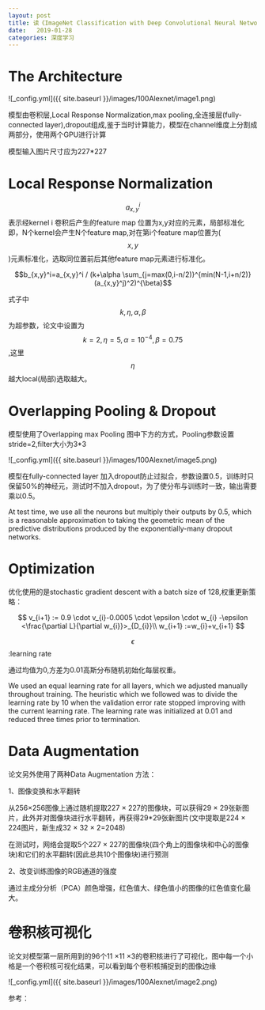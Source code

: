 ```yaml
---
layout: post
title: 读《ImageNet Classification with Deep Convolutional Neural Networks》(Alexnet)
date:   2019-01-28
categories: 深度学习
---  
```


# The Architecture   

![_config.yml]({{ site.baseurl }}/images/100Alexnet/image1.png)   

模型由卷积层,Local Response Normalization,max pooling,全连接层(fully-connected layer),dropout组成,鉴于当时计算能力，模型在channel维度上分割成两部分，使用两个GPU进行计算  

模型输入图片尺寸应为227*227  


# Local Response Normalization  

$$a_{x,y}^i$$表示经kernel i 卷积后产生的feature map 位置为x,y对应的元素，局部标准化即，N个kernel会产生N个feature map,对在第i个feature map位置为($$x,y$$)元素标准化，选取同位置前后其他feature map元素进行标准化。

$$b_{x,y}^i=a_{x,y}^i / (k+\alpha \sum_{j=max(0,i-n/2)}^{min(N-1,i+n/2)}(a_{x,y}^j)^2)^{\beta}$$

式子中$$k,\eta,\alpha,\beta$$为超参数，论文中设置为$$k=2,\eta=5,\alpha=10^{-4},\beta=0.75$$,这里$$\eta$$越大local(局部)选取越大。  



# Overlapping Pooling & Dropout  

模型使用了Overlapping max Pooling 图中下方的方式，Pooling参数设置stride=2,filter大小为3*3    

![_config.yml]({{ site.baseurl }}/images/100Alexnet/image5.png)    

模型在fully-connected layer 加入dropout防止过拟合，参数设置0.5，训练时只保留50%的神经元，测试时不加入dropout，为了使分布与训练时一致，输出需要乘以0.5。  

At test time, we use all the neurons but multiply their outputs by 0.5, which is a reasonable approximation to taking the geometric mean of the predictive distributions produced by the exponentially-many dropout networks.  


# Optimization  

优化使用的是stochastic gradient descent with a batch size of 128,权重更新策略：  

$$
v_{i+1} := 0.9 \cdot v_{i}-0.0005 \cdot \epsilon  \cdot w_{i} -\epsilon <\frac{\partial L}{\partial w_{i}}>_{D_{i}}\\
w_{i+1} :=w_{i}+v_{i+1}
$$

$$\epsilon$$:learning rate   

通过均值为0,方差为0.01高斯分布随机初始化每层权重。  

We used an equal learning rate for all layers, which we adjusted manually throughout training. The heuristic which we followed was to divide the learning rate by 10 when the validation error rate stopped improving with the current learning rate. The learning rate was initialized at 0.01 and reduced three times prior to termination.

# Data Augmentation  

论文另外使用了两种Data Augmentation 方法：  

1、图像变换和水平翻转    

从256×256图像上通过随机提取227 × 227的图像块，可以获得29 × 29张新图片，此外并对图像块进行水平翻转，再获得29*29张新图片(文中提取是224 × 224图片，新生成32 × 32 × 2=2048)  

在测试时，网络会提取5个227 × 227的图像块(四个角上的图像块和中心的图像块)和它们的水平翻转(因此总共10个图像块)进行预测  

2、改变训练图像的RGB通道的强度 

通过主成分分析（PCA）颜色增强，红色值大、绿色值小的图像的红色值变化最大。


# 卷积核可视化  

论文对模型第一层所用到的96个11 ×11 ×3的卷积核进行了可视化，图中每一个小格是一个卷积核可视化结果，可以看到每个卷积核捕捉到的图像边缘   

![_config.yml]({{ site.baseurl }}/images/100Alexnet/image2.png)  


参考： 


